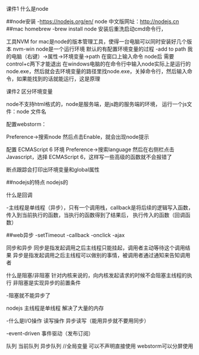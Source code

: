 课件1   什么是node

##node安装
-https://nodejs.org/en/
node 中文版网址：http://nodejs.cn
##mac homebrew
-brew install node
安装后重洗启动cmd命令行，

工具NVM  for  mac是node的版本管理工具，使得一台电脑可以同时安装好几个版本
nvm-win
node是一个运行环境
默认的有配置环境变量的过程
-add to path
我的电脑（右键）->属性->环境变量->path
在窗口上输入命令 node后 需要control+c两下才能退出
在windows电脑的在命令行中输入node实际上是运行的node.exe，然后就会去环境变量的路径里找node.exe，关掉命令行，然后输入命令，如果能找到的话就能运行，这是原理

 课件2  区分环境变量

 node不支持html格式的，node是服务端，是js跑的服务端的环境，
 运行一个js文件：node  文件名

 配置webstorm：

Preference->搜索node 然后点击Enable，就会出现node提示

  配置 ECMAScript 6 环境
Preference->搜索language  然后在右侧栏点击Javascript，选择  ECMAScript 6，这样写一些高级的函数就不会报错了

断点跟踪会打印出环境变量和global属性

##nodejs的特点
nodejs的

什么是回调

-主线程是单线程（异步），只有一个调用栈，callback是将后续的逻辑写入函数，传入到当前执行的函数，当执行的函数得到了结果后，
执行传入的函数（回调函数）

##web异步
 -setTimeout
 -callback
 -onclick
 -ajax

同步和异步
同步是指发起调用之后主线程只能挂起，调用者主动等待这个调用结果
异步是指发起调用之后主线程可以做别的事情，被调用者通过通知来告知调用者

什么是阻塞/非阻塞
针对内核来说的，向内核发起请求的时候不会阻塞主线程的执行
非阻塞是实现异步的前置条件

-阻塞就不能异步了

nodejs 主线程是单线程  解决了大量的内存

-什么是I/O操作   读写操作  异步读写（能用异步就不要用同步）

-event-driven 事件驱动（发布订阅）


队列
当前队列
异步队列
//全局变量  可以不声明直接使用
webstorm可以分屏使用






































